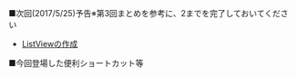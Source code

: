 ■次回(2017/5/25)予告※第3回まとめを参考に、2までを完了しておいてください

- [ListViewの作成](https://github.com/masato-haruta/AndroidLearning/pull/5)   


■今回登場した便利ショートカット等

